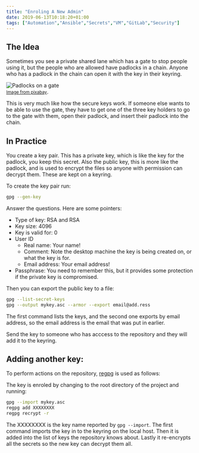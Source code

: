 ```yaml
---
title: "Enroling A New Admin"
date: 2019-06-13T10:18:20+01:00
tags: ["Automation","Ansible","Secrets","VM","GitLab","Security"]
---
```


## The Idea

Sometimes you see a private shared lane which has a gate to stop people using it, but the people who are allowed
have padlocks in a chain. Anyone who has a padlock in the chain can open it with the key in their keyring.

![Padlocks on a gate](../../images/padlocks.jpg)
<small><br/>[Image from pixabay](https://pixabay.com/photos/security-symbol-castle-padlock-670206/)</small>.

This is very much like how the secure keys work. If someone else wants to be able to use the gate, they have to
get one of the three key holders to go to the gate with them, open their padlock, and insert their padlock into
the chain.


## In Practice

You create a key pair. This has a private key, which is like the key for the padlock, you keep this secret. Also
the public key, this is more like the padlock, and is used to encrypt the files so anyone with permission can
decrypt them. These are kept on a keyring.

To create the key pair run:

```bash
gpg --gen-key
```

Answer the questions. Here are some pointers:

* Type of key: RSA and RSA
* Key size: 4096
* Key is valid for: 0
* User ID
  * Real name: Your name!
  * Comment: Note the desktop machine the key is being created on, or what the key is for.
  * Email address: Your email address!
* Passphrase: You need to remember this, but it provides some protection if the private key is compromised.

Then you can export the public key to a file:

```bash
gpg --list-secret-keys
gpg --output mykey.asc --armor --export email@add.ress

```

The first command lists the keys, and the second one exports by email address, so the email address is the email
that was put in earlier.

Send the key to someone who has acccess to the repository and they will add it to the keyring.


## Adding another key:

To perform actions on the repository, [regpg](https://dotat.at/prog/regpg/) is used as follows:

The key is enroled by
changing to the root directory of the project and running:

```bash
gpg --import mykey.asc
regpg add XXXXXXXX
regpg recrypt -r
```

The XXXXXXXX is the key name reported by ```gpg --import```. The first command imports the key in to the keyring on the local
host. Then it is added into the list of keys the repository knows about. Lastly it re-encrypts all the secrets so the
new key can decrypt them all.


